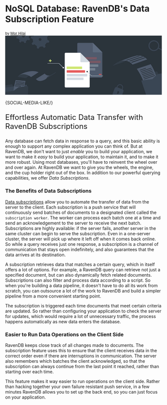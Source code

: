 <h1>NoSQL Database: RavenDB's Data Subscription Feature</h1>
<small>by <a href="mailto:mor@ravendb.net">Mor Hilai</a></small>

<div class="article-img figure text-center">
  <img src="images/data-subscriptions-feature.jpg" alt="Data Subscriptions Article Image" class="img-responsive img-thumbnail">
</div>

{SOCIAL-MEDIA-LIKE/}

<p class="lead margin-top-sm" style="font-size: 24px;">Effortless Automatic Data Transfer with RavenDB Subscriptions</p>

Any database can fetch data in response to a query, and this basic ability is enough to support any complex application you can think of. But at RavenDB, we don't want to just *enable* you to build your application, we want to make it *easy* to build your application, to maintain it, and to make it more robust. Using most databases, you'll have to reinvent the wheel over and over again. At RavenDB we want to give you the wheels, the engine, and the cup holder right out of the box. In addition to our powerful querying capabilities, we offer *Data Subscriptions*.

### The Benefits of Data Subscriptions

[Data subscriptions](https://ravendb.net/docs/article-page/5.1/csharp/client-api/data-subscriptions/what-are-data-subscriptions) allow you to automate the transfer of data from the server to the client. Each subscription is a push service that will continuously send batches of documents to a designated client called the `subscription worker`. The worker can process each batch one at a time and send an acknowledgement to the server to receive the next batch. Subscriptions are highly available: if the server fails, another server in the same cluster can begin to serve the subscription. Even in a one-server cluster, the server will pick up where it left off when it comes back online. So while a query receives just one response, a subscription is a channel of communication that stays open indefinitely, and also guarantees that the data arrives at its destination.

A subscription retrieves data that matches a certain query, which in itself offers a lot of options. For example, a RavenDB query can retrieve not just a specified document, but can also dynamically fetch related documents. Subscriptions can also filter and process data according to a script. So when you're building a data pipeline, it doesn't have to do all its work from scratch, you can outsource a lot of the work to RavenDB and build a simpler pipeline from a more convenient starting point.

The subscription is triggered each time documents that meet certain criteria are updated. So rather than configuring your application to check the server for updates, which would require a lot of unnecessary traffic, the process happens automatically as new data enters the database.

### Easier to Run Data Operations on the Client Side

RavenDB keeps close track of all changes made to documents. The subscription feature uses this to ensure that the client receives data in the correct order even if there are interruptions in communication. The server also remembers which batches the client acknowledged, so that the subscription can always continue from the last point it reached, rather than starting over each time.

This feature makes it way easier to run operations on the client side. Rather than hacking together your own failure resistant push service, in a few minutes RavenDB allows you to set up the back end, so you can just focus on your application.